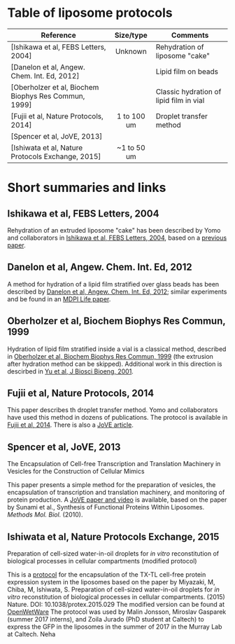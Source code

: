# Table of liposome protocols

| Reference                                            | Size/type   | Comments                                |
| ----------                                           | :-------:   | --------                                |
| [Ishikawa et al, FEBS Letters, 2004]                 | Unknown     | Rehydration of liposome "cake"          |
| [Danelon et al, Angew. Chem. Int. Ed, 2012]          |             | Lipid film on beads                     |
| [Oberholzer et al, Biochem Biophys Res Commun, 1999] |             | Classic hydration of lipid film in vial |
| [Fujii et al, Nature Protocols, 2014]                | 1 to 100 um | Droplet transfer method                 |
| [Spencer et al, JoVE, 2013]                          |             |                                         |
| [Ishiwata et al, Nature Protocols Exchange, 2015]    | ~1 to 50 um |                                         |

# Short summaries and links

## Ishikawa et al, FEBS Letters, 2004

Rehydration of an extruded liposome "cake" has been described by Yomo
and collaborators in [Ishikawa et al, FEBS Letters,
2004](https://www.sciencedirect.com/science/article/pii/S0014579304011743),
based on a [previous
paper](https://www.sciencedirect.com/science/article/pii/S0168365999000474).

## Danelon et al, Angew. Chem. Int. Ed, 2012

A method for hydration of a lipid film stratified over glass beads has
been described by [Danelon et al, Angew. Chem. Int. Ed,
2012](https://onlinelibrary.wiley.com/doi/abs/10.1002/anie.201107123);
similar experiments and be found in an [MDPI Life
paper](http://www.mdpi.com/2075-1729/5/1/969).

## Oberholzer et al, Biochem Biophys Res Commun, 1999

Hydration of lipid film stratified inside a vial is a classical
method, described in [Oberholzer et al, Biochem Biophys Res Commun,
1999](https://www.sciencedirect.com/science/article/pii/S0006291X99904047)
(the extrusion after hydration method can be skipped).  Additional
work in this direction is descirbed in [Yu et al, J Biosci Bioeng,
2001](https://www.sciencedirect.com/science/article/pii/S1389172301803224).

## Fujii et al, Nature Protocols, 2014

This paper describes th droplet transfer method.  Yomo and collaborators have 
used this method in dozens of publications.  The protocol is available in
[Fujii et al, 2014](https://www.nature.com/articles/nprot.2014.107).
There is also a [JoVE article](https://www.jove.com/video/55282).

## Spencer et al, JoVE, 2013

The Encapsulation of Cell-free Transcription and Translation Machinery in Vesicles for the Construction of Cellular Mimics 

This paper presents a simple method for the preparation of vesicles, the encapsulation of transcription and translation machinery, and monitoring of protein production. A [JoVE paper and video](https://www.jove.com/video/51304/the-encapsulation-cell-free-transcription-translation-machinery) is available, based on the paper by Sunami et al., Synthesis of Functional Proteins Within Liposomes. *Methods Mol. Biol.* (2010).

## Ishiwata et al, Nature Protocols Exchange, 2015

Preparation of cell-sized water-in-oil droplets for *in vitro* reconstitution of biological processes in cellular compartments (modified protocol)

This is a [protocol](https://www.nature.com/protocolexchange/protocols/3815#/related-articles) for the encapsulation of the TX-TL cell-free protein expression system in the liposomes based on the paper by Miyazaki, M, Chiba, M, Ishiwata, S. Preparation of cell-sized water-in-oil droplets for *in vitro* reconstitution of biological processes in cellular compartments. (2015) Nature. DOI: 10.1038/protex.2015.029
The modified version can be found at [OpenWetWare](https://openwetware.org/wiki/Preparation_of_cell-sized_water-in-oil_droplets) The protocol was used by Malin Jonsson, Miroslav Gasparek (summer 2017 interns), and Zoila Jurado (PhD student at Caltech) to express the GFP in the liposomes in the summer of 2017 in the Murray Lab at Caltech.
Neha
